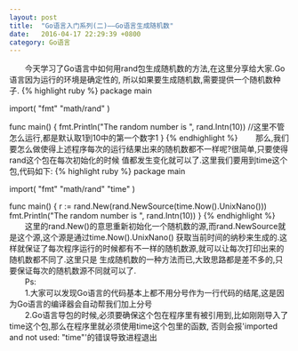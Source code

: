 ```yaml
---
layout: post
title:  "Go语言入门系列(二)——Go语言生成随机数"
date:   2016-04-17 22:29:39 +0800
category: Go语言
---
```

<p>
　　今天学习了Go语言中如何用rand包生成随机数的方法,在这里分享给大家.Go语言因为运行的环境是确定性的,
所以如果要生成随机数,需要提供一个随机数种子.
{% highlight ruby %}
package main

import(
    "fmt"
    "math/rand"
)

func main() {
    fmt.Println("The random number is ", rand.Intn(10))   //这里不管怎么运行,都是默认取1到10中的第一个数字1
}
{% endhighlight %}
　　那么,我们要怎么做使得上述程序每次的运行结果出来的随机数都不一样呢?很简单,只要使得rand这个包在每次初始化的时候
值都发生变化就可以了.这里我们要用到time这个包,代码如下:
{% highlight ruby %}
package main

import(
    "fmt"
     "math/rand"
    "time"
)

func main() {
    r := rand.New(rand.NewSource(time.Now().UnixNano()))
    fmt.Println("The random number is ", rand.Intn(10))
}
{% endhighlight %}
　　这里的rand.New()的意思重新初始化一个随机数的源,而rand.NewSource就是这个源,这个源是通过time.Now().UnixNano()
获取当前时间的纳秒来生成的.这样就保证了每次程序运行的时候都有不一样的随机数源,就可以让每次打印出来的随机数都不同了.这里只是
生成随机数的一种方法而已,大致思路都是差不多的,只要保证每次的随机数源不同就可以了.<br />
　　Ps:<br/>
　　1.大家可以发现Go语言的代码基本上都不用分号作为一行代码的结尾,这是因为Go语言的编译器会自动帮我们加上分号<br/>
　　2.Go语言导包的时候,必须要确保这个包在程序里有被引用到,比如刚刚导入了time这个包,那么在程序里就必须使用time这个包里的函数,
否则会报'imported and not used: "time"'的错误导致进程退出
</p>